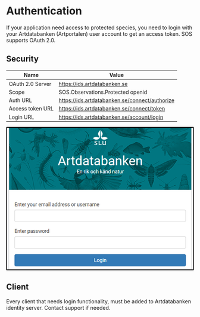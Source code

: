﻿# Authentication
If your application need access to protected species, you need to login with your Artdatabanken (Artportalen) user account to get an access token.
 SOS supports OAuth 2.0.

## Security

| Name 	| Value 	|
|-	|-	|
| OAuth 2.0 Server 	| https://ids.artdatabanken.se 	|
| Scope 	| SOS.Observations.Protected openid 	|
| Auth URL 	| https://ids.artdatabanken.se/connect/authorize 	|
| Access token URL 	| https://ids.artdatabanken.se/connect/token 	|
| Login URL 	| https://ids.artdatabanken.se/account/login 	|


![GeoGrid aggregation](images/ids-login2.png "GeoGrid aggregation")

## Client
Every client that needs login functionality, must be added to Artdatabanken identity server. Contact support if needed.

